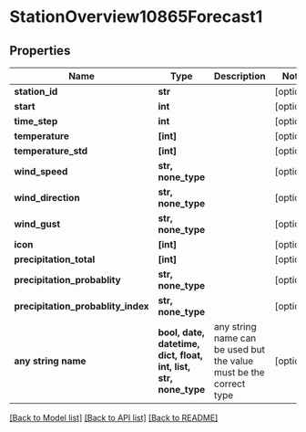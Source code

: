 # StationOverview10865Forecast1


## Properties
Name | Type | Description | Notes
------------ | ------------- | ------------- | -------------
**station_id** | **str** |  | [optional] 
**start** | **int** |  | [optional] 
**time_step** | **int** |  | [optional] 
**temperature** | **[int]** |  | [optional] 
**temperature_std** | **[int]** |  | [optional] 
**wind_speed** | **str, none_type** |  | [optional] 
**wind_direction** | **str, none_type** |  | [optional] 
**wind_gust** | **str, none_type** |  | [optional] 
**icon** | **[int]** |  | [optional] 
**precipitation_total** | **[int]** |  | [optional] 
**precipitation_probablity** | **str, none_type** |  | [optional] 
**precipitation_probablity_index** | **str, none_type** |  | [optional] 
**any string name** | **bool, date, datetime, dict, float, int, list, str, none_type** | any string name can be used but the value must be the correct type | [optional]

[[Back to Model list]](../README.md#documentation-for-models) [[Back to API list]](../README.md#documentation-for-api-endpoints) [[Back to README]](../README.md)


